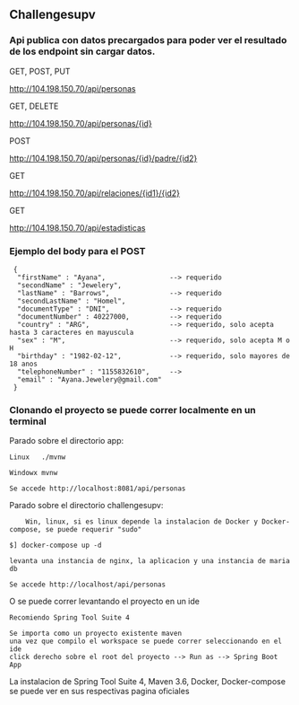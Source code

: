 ## Challengesupv

### Api publica con datos precargados para poder ver el resultado de los endpoint sin cargar datos.

GET, POST, PUT

http://104.198.150.70/api/personas

GET, DELETE

http://104.198.150.70/api/personas/{id}

POST

http://104.198.150.70/api/personas/{id}/padre/{id2}

GET

http://104.198.150.70/api/relaciones/{id1}/{id2}

GET

http://104.198.150.70/api/estadisticas

### Ejemplo del body para el  POST

```
 {
  "firstName" : "Ayana",                --> requerido
  "secondName" : "Jewelery",
  "lastName" : "Barrows",               --> requerido
  "secondLastName" : "Homel",
  "documentType" : "DNI",               --> requerido
  "documentNumber" : 40227000,          --> requerido    
  "country" : "ARG",                    --> requerido, solo acepta hasta 3 caracteres en mayuscula
  "sex" : "M",                          --> requerido, solo acepta M o H
  "birthday" : "1982-02-12",            --> requerido, solo mayores de 18 anos
  "telephoneNumber" : "1155832610",     --> 
  "email" : "Ayana.Jewelery@gmail.com"
 }
```
### Clonando el proyecto se puede correr localmente en un terminal

Parado sobre el directorio app:

	Linux   ./mvnw

	Windowx mvnw

	Se accede http://localhost:8081/api/personas

Parado sobre el directorio challengesupv:

        Win, linux, si es linux depende la instalacion de Docker y Docker-compose, se puede requerir "sudo"
```
$] docker-compose up -d

```   
	levanta una instancia de nginx, la aplicacion y una instancia de maria db

	Se accede http://localhost/api/personas

O se puede correr levantando el proyecto en un ide 

	Recomiendo Spring Tool Suite 4 

	Se importa como un proyecto existente maven
	una vez que compilo el workspace se puede correr seleccionando en el ide
	click derecho sobre el root del proyecto --> Run as --> Spring Boot App

La instalacion de Spring Tool Suite 4, Maven 3.6, Docker, Docker-compose 
se puede ver en sus respectivas pagina oficiales
